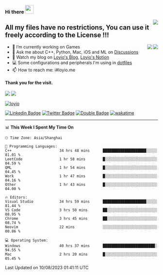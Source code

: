 <h3 align="left">Hi there <img src="https://media.giphy.com/media/hvRJCLFzcasrR4ia7z/giphy.gif" width="28"></h3>
<a align="right" href="https://github.com/loyio/loyio/blob/master/STAR/README.md"><img align="right" src="https://img.shields.io/badge/LOYIO-STAR-green" /></a>

## All my files have no restrictions, You can use it freely according to the License !!!

<a href="https://github.com/loyio#gh-light-mode-only">
     <img align="right"  src="https://loy-readme.vercel.app/api/top-langs/?username=loyio&langs_count=6&hide=css,html,jupyter%20notebook" />
</a>

<a href="https://github.com/loyio#gh-dark-mode-only">
  <img align="right"  src="https://loy-readme.vercel.app/api/top-langs/?username=loyio&langs_count=6&theme=slateorange&hide=css,html,jupyter%20notebook" />
</a>



- 🔭 I’m currently working on Games
- 💬 Ask me about C++, Python, Mac, iOS and ML on [Discussions](https://github.com/loyio/blog/discussions)
- 📔 Watch my blog on [Loyio's Blog](https://loyio.me), [Loyio's Notion](https://loyio.notion.site/loyio/Loyio-s-Dashboard-2f56bd29222a445ea9d9e8802a1ac83b)
- 💻 Some configurations and peripherals I'm using in [dotfiles](https://github.com/loyio/dotfiles)
- 📫 How to reach me: i#loyio.me


#### Thank you for the visit.
<img src="http://profile-counter.glitch.me/loyio/count.svg" />

<img src="https://loy-readme.vercel.app/api?username=loyio&show_icons=true&hide=stars&include_all_commits=true&hide_title=true&theme=slateorange" />

     

[![loyio](https://github-profile-trophy.vercel.app/?username=loyio&theme=onedark&column=4)](https://github.com/loyio)

[![Linkedin Badge](https://img.shields.io/badge/-@loyio-0077b5?style=flat-square&logo=Linkedin&logoColor=white&labelColor=0077b5&link=https://www.linkedin.com/in/loyio-hex-363172158/)](https://www.linkedin.com/in/loyio-hex-363172158/)
[![Twitter Badge](https://img.shields.io/badge/-@loyiome-1ca0f1?style=flat-square&labelColor=1ca0f1&logo=twitter&logoColor=white&link=https://twitter.com/loyiome)](https://twitter.com/loyiome)
[![Double Badge](https://img.shields.io/badge/@loyio-007722?style=flat&logo=Douban&logoColor=white)](https://www.douban.com/people/susmote)
[![wakatime](https://wakatime.com/badge/user/c0ddc104-5a20-41d1-ab9a-c4d9ea20a4d9.svg)](https://wakatime.com/@c0ddc104-5a20-41d1-ab9a-c4d9ea20a4d9)

-------
<!--START_SECTION:waka-->
📊 **This Week I Spent My Time On** 

```text
🕑︎ Time Zone: Asia/Shanghai

💬 Programming Languages: 
C++                      34 hrs 48 mins      ████████████████████░░░░░   81.01 % 
LeetCode                 1 hr 58 mins        █░░░░░░░░░░░░░░░░░░░░░░░░   04.59 % 
QML                      1 hr 54 mins        █░░░░░░░░░░░░░░░░░░░░░░░░   04.45 % 
Work                     1 hr 47 mins        █░░░░░░░░░░░░░░░░░░░░░░░░   04.16 % 
Other                    1 hr 43 mins        █░░░░░░░░░░░░░░░░░░░░░░░░   04.00 % 

🔥 Editors: 
Visual Studio            34 hrs 59 mins      ████████████████████░░░░░   81.44 % 
VS Code                  3 hrs 50 mins       ██░░░░░░░░░░░░░░░░░░░░░░░   08.95 % 
Chrome                   3 hrs 45 mins       ██░░░░░░░░░░░░░░░░░░░░░░░   08.74 % 
Neovim                   22 mins             ░░░░░░░░░░░░░░░░░░░░░░░░░   00.86 % 

💻 Operating System: 
Windows                  40 hrs 37 mins      ████████████████████████░   94.55 % 
Mac                      2 hrs 20 mins       █░░░░░░░░░░░░░░░░░░░░░░░░   05.45 % 
```


 Last Updated on 10/08/2023 01:41:11 UTC
<!--END_SECTION:waka-->
